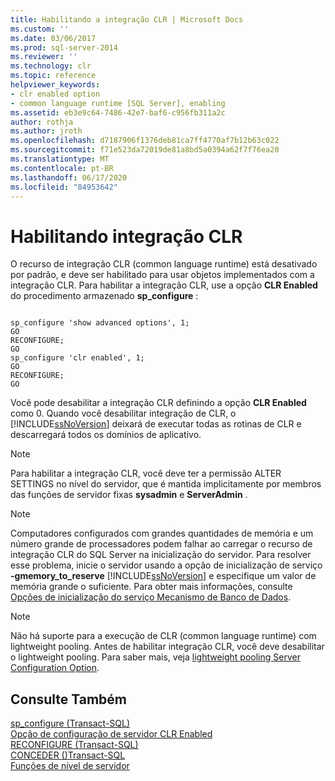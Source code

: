 ```yaml
---
title: Habilitando a integração CLR | Microsoft Docs
ms.custom: ''
ms.date: 03/06/2017
ms.prod: sql-server-2014
ms.reviewer: ''
ms.technology: clr
ms.topic: reference
helpviewer_keywords:
- clr enabled option
- common language runtime [SQL Server], enabling
ms.assetid: eb3e9c64-7486-42e7-baf6-c956fb311a2c
author: rothja
ms.author: jroth
ms.openlocfilehash: d7187906f1376deb81ca7ff4770af7b12b63c022
ms.sourcegitcommit: f71e523da72019de81a8bd5a0394a62f7f76ea20
ms.translationtype: MT
ms.contentlocale: pt-BR
ms.lasthandoff: 06/17/2020
ms.locfileid: "84953642"
---
```

# <a name="enabling-clr-integration"></a>Habilitando integração CLR
  O recurso de integração CLR (common language runtime) está desativado por padrão, e deve ser habilitado para usar objetos implementados com a integração CLR. Para habilitar a integração CLR, use a opção **CLR Enabled** do procedimento armazenado **sp_configure** :  
  
```  
  
sp_configure 'show advanced options', 1;  
GO  
RECONFIGURE;  
GO  
sp_configure 'clr enabled', 1;  
GO  
RECONFIGURE;  
GO  
```  
  
 Você pode desabilitar a integração CLR definindo a opção **CLR Enabled** como 0. Quando você desabilitar integração de CLR, o [!INCLUDE[ssNoVersion](../../../includes/ssnoversion-md.md)] deixará de executar todas as rotinas de CLR e descarregará todos os domínios de aplicativo.  
  
> [!NOTE]  
>  Para habilitar a integração CLR, você deve ter a permissão ALTER SETTINGS no nível do servidor, que é mantida implicitamente por membros das funções de servidor fixas **sysadmin** e **ServerAdmin** .  
  
> [!NOTE]  
>  Computadores configurados com grandes quantidades de memória e um número grande de processadores podem falhar ao carregar o recurso de integração CLR do SQL Server na inicialização do servidor. Para resolver esse problema, inicie o servidor usando a opção de inicialização de serviço **-gmemory_to_reserve** [!INCLUDE[ssNoVersion](../../../includes/ssnoversion-md.md)] e especifique um valor de memória grande o suficiente. Para obter mais informações, consulte [Opções de inicialização do serviço Mecanismo de Banco de Dados](../../database-engine/configure-windows/database-engine-service-startup-options.md).  
  
> [!NOTE]  
>  Não há suporte para a execução de CLR (common language runtime) com lightweight pooling. Antes de habilitar integração CLR, você deve desabilitar o lightweight pooling. Para saber mais, veja [lightweight pooling Server Configuration Option](../../database-engine/configure-windows/lightweight-pooling-server-configuration-option.md).  
  
## <a name="see-also"></a>Consulte Também  
 [sp_configure &#40;Transact-SQL&#41;](/sql/relational-databases/system-stored-procedures/sp-configure-transact-sql)   
 [Opção de configuração de servidor CLR Enabled](../../database-engine/configure-windows/clr-enabled-server-configuration-option.md)   
 [RECONFIGURE &#40;Transact-SQL&#41;](/sql/t-sql/language-elements/reconfigure-transact-sql)   
 [CONCEDER &#40;&#41;Transact-SQL](/sql/t-sql/statements/grant-transact-sql)   
 [Funções de nível de servidor](../security/authentication-access/server-level-roles.md)  
  
  
